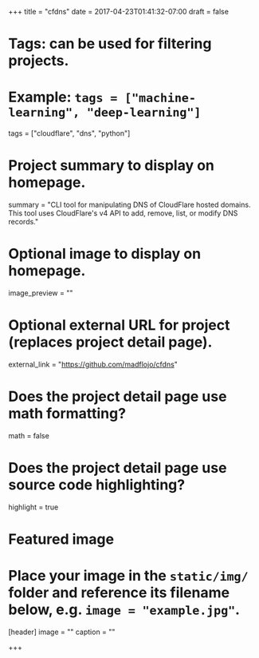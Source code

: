 +++
title = "cfdns"
date = 2017-04-23T01:41:32-07:00
draft = false

# Tags: can be used for filtering projects.
# Example: `tags = ["machine-learning", "deep-learning"]`
tags = ["cloudflare", "dns", "python"]

# Project summary to display on homepage.
summary = "CLI tool for manipulating DNS of CloudFlare hosted domains. This tool uses CloudFlare's v4 API to add, remove, list, or modify DNS records."

# Optional image to display on homepage.
image_preview = ""

# Optional external URL for project (replaces project detail page).
external_link = "https://github.com/madflojo/cfdns"

# Does the project detail page use math formatting?
math = false

# Does the project detail page use source code highlighting?
highlight = true

# Featured image
# Place your image in the `static/img/` folder and reference its filename below, e.g. `image = "example.jpg"`.
[header]
image = ""
caption = ""

+++
